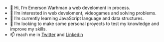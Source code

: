 - 👋 Hi, I’m Emerson Warhman a web develoment in process. 
- 👀 I’m interested in web develoment, videogames and solving problems.
- 🌱 I’m currently learning JavaScript language and data structures.
- 💞️ I’m looking to make some personal proyects to test my knowledge and improve my skills.
- 📫 reach me in [Twitter](URL "https://twitter.com/edwarhman") and [Linkedin](URL "https://www.linkedin.com/in/emerson-warhman-02a050138/")

<!---
edwarhman/edwarhman is a ✨ special ✨ repository because its `README.md` (this file) appears on your GitHub profile.
You can click the Preview link to take a look at your changes.
--->
